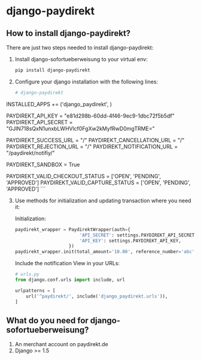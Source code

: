 # django-paydirekt

## How to install django-paydirekt?

There are just two steps needed to install django-paydirekt:

1. Install django-sofortueberweisung to your virtual env:

	```bash
	pip install django-paydirekt
	```

2. Configure your django installation with the following lines:

	```python
    # django-paydirekt
INSTALLED_APPS += ('django_paydirekt', )

PAYDIREKT_API_KEY = "e81d298b-60dd-4f46-9ec9-1dbc72f5b5df"
PAYDIREKT_API_SECRET = "GJlN718sQxN1unxbLWHVlcf0FgXw2kMyfRwD0mgTRME="

PAYDIREKT_SUCCESS_URL = "/"
PAYDIREKT_CANCELLATION_URL = "/"
PAYDIREKT_REJECTION_URL = "/"
PAYDIREKT_NOTIFICATION_URL = "/paydirekt/notifiy/"

PAYDIREKT_SANDBOX = True

PAYDIREKT_VALID_CHECKOUT_STATUS = ['OPEN', 'PENDING', 'APPROVED']
PAYDIREKT_VALID_CAPTURE_STATUS = ['OPEN', 'PENDING', 'APPROVED']
	```

3. Use methods for initialization and updating transaction where you need it:

    Initialization:

	```python
    paydirekt_wrapper = PaydirektWrapper(auth={
                            'API_SECRET': settings.PAYDIREKT_API_SECRET,
                            'API_KEY': settings.PAYDIREKT_API_KEY,
                        })
    paydirekt_wrapper.init(total_amount='10.00', reference_number='abc',)
	```

    Include the notification View in your URLs:

	```python
    # urls.py
    from django.conf.urls import include, url

    urlpatterns = [
        url('^paydirekt/', include('django_paydirekt.urls')),
    ]
	```

## What do you need for django-sofortueberweisung?

1. An merchant account on paydirekt.de
2. Django >= 1.5
